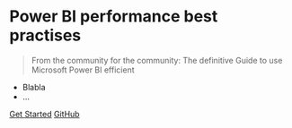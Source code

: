 # Power BI performance best practises

> From the community for the community: The definitive Guide to use Microsoft Power BI efficient

- Blabla
- ...

[Get Started](#main)
[GitHub](https://github.com/SchreiberLars/optimize-power-bi)

